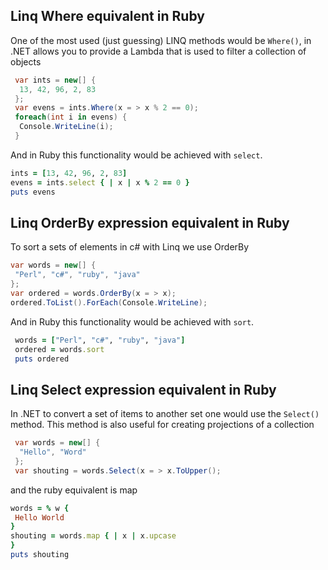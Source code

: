 
## Linq Where equivalent in Ruby

One of the most used (just guessing) LINQ methods would be `Where()`, in .NET allows you to provide a Lambda that is used to filter a collection of objects  
```csharp
 var ints = new[] {
  13, 42, 96, 2, 83
 };
 var evens = ints.Where(x = > x % 2 == 0);
 foreach(int i in evens) {
  Console.WriteLine(i);
 }
```
And in Ruby this functionality would be achieved with `select`.
  
```ruby
ints = [13, 42, 96, 2, 83]
evens = ints.select { | x | x % 2 == 0 }
puts evens
```
## Linq OrderBy expression equivalent in Ruby

To sort a sets of elements in c# with Linq we use OrderBy  
```csharp
var words = new[] {
 "Perl", "c#", "ruby", "java"
};
var ordered = words.OrderBy(x = > x);
ordered.ToList().ForEach(Console.WriteLine);
```
And in Ruby this functionality would be achieved with `sort`.  
```ruby
 words = ["Perl", "c#", "ruby", "java"] 
 ordered = words.sort 
 puts ordered
```
## Linq Select expression equivalent in Ruby

In .NET to convert a set of items to another set one would use the `Select()` method. This method is also useful for creating projections of a collection  
```csharp
 var words = new[] {
  "Hello", "Word"
 };
 var shouting = words.Select(x = > x.ToUpper();
```
and the ruby equivalent is map  
```ruby
words = % w {
 Hello World
}
shouting = words.map { | x | x.upcase
}
puts shouting
```
<!--stackedit_data:
eyJoaXN0b3J5IjpbLTU0OTI1NDgwMSwxOTQ1NTM3MTI3LC0xOD
k0MTk5NDMzLDUwMjA5NjIzMSwtODM1NzcxMTkyLC01NTI5OTM0
MjYsMTU1MzE2MDY4MCw2NjgxOTAwNDksMTIwMzA0Njk0NiwxND
A3NTE3MzE1LC0zODQxMDUwMTMsLTMxNTY0ODU4OCwtODAwNTYx
OTMwLC0xNzI0MjMzMzc2LC0xNTY1NzEzOTgzLC0yMDY2NjU1ND
c1LC05Mzg1MTYyMzgsLTMzMjQ1NTM2M119
-->